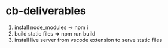 # cb-deliverables

1. install node_modules => npm i
2. build static files => npm run build
3. install live server from vscode extension to serve static files
